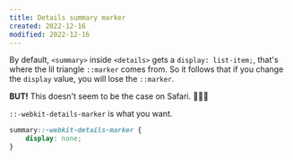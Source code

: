 ```yaml
---
title: Details summary marker
created: 2022-12-16
modified: 2022-12-16
---
```


By default, `<summary>` inside `<details>` gets a `display: list-item;`, that's where the lil triangle `::marker` comes from. So it follows that if you change the `display` value, you will lose the `::marker`.

**BUT!** This doesn't seem to be the case on Safari. 🤦🏼‍♀️

`::-webkit-details-marker` is what you want.

```css
summary::-webkit-details-marker {
	display: none;
}
```

